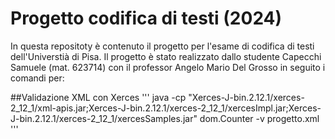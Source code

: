 # Progetto codifica di testi (2024)
In questa repositoty è contenuto il progetto per l'esame di codifica di testi dell'Universtià di Pisa.
Il progetto è stato realizzato dallo studente Capecchi Samuele (mat. 623714) con il professor Angelo Mario Del Grosso
in seguito i comandi per:

##Validazione XML con Xerces
'''
java -cp "Xerces-J-bin.2.12.1/xerces-2_12_1/xml-apis.jar;Xerces-J-bin.2.12.1/xerces-2_12_1/xercesImpl.jar;Xerces-J-bin.2.12.1/xerces-2_12_1/xercesSamples.jar" dom.Counter -v progetto.xml
'''
